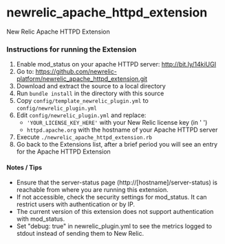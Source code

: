 newrelic_apache_httpd_extension
===============================

New Relic Apache HTTPD Extension

### Instructions for running the Extension

1. Enable mod_status on your apache HTTPD server: http://bit.ly/14kiUGI
2. Go to: https://github.com/newrelic-platform/newrelic_apache_httpd_extension.git
3. Download and extract the source to a local directory
4. Run `bundle install` in the directory with this source
5. Copy `config/template_newrelic_plugin.yml` to `config/newrelic_plugin.yml`
6. Edit `config/newrelic_plugin.yml` and replace:
	* `'YOUR_LICENSE_KEY_HERE'` with your New Relic license key (in ' ')
	* `httpd.apache.org` with the hostname of your Apache HTTPD server
7. Execute `./newrelic_apache_httpd_extension.rb`
8. Go back to the Extensions list, after a brief period you will see an entry for the Apache HTTPD Extension

#### Notes / Tips
* Ensure that the server-status page (http://[hostname]/server-status) is reachable from where you are running this extension.
* If not accessible, check the security settings for mod_status. It can restrict users with authentication or by IP.
* The current version of this extension does not support authentication with mod_status.
* Set "debug: true" in newrelic_plugin.yml to see the metrics logged to stdout instead of sending them to New Relic.
